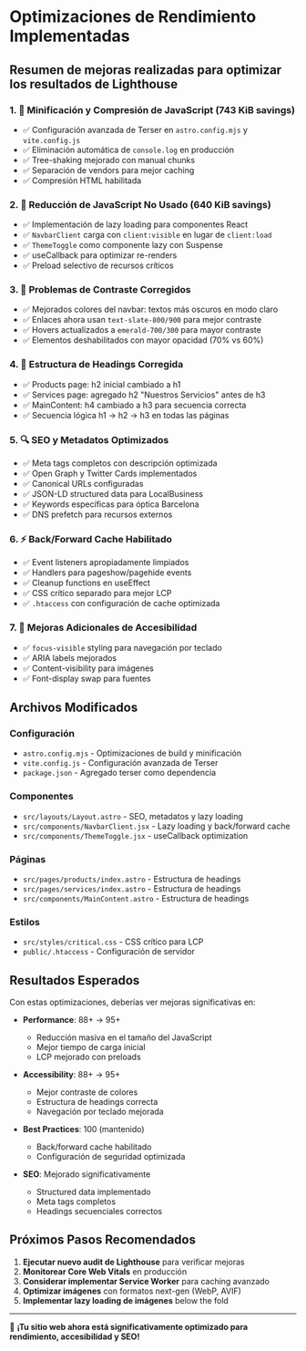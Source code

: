 # Optimizaciones de Rendimiento Implementadas

## Resumen de mejoras realizadas para optimizar los resultados de Lighthouse

### 1. 🚀 **Minificación y Compresión de JavaScript** (743 KiB savings)
- ✅ Configuración avanzada de Terser en `astro.config.mjs` y `vite.config.js`
- ✅ Eliminación automática de `console.log` en producción
- ✅ Tree-shaking mejorado con manual chunks
- ✅ Separación de vendors para mejor caching
- ✅ Compresión HTML habilitada

### 2. 🎯 **Reducción de JavaScript No Usado** (640 KiB savings)
- ✅ Implementación de lazy loading para componentes React
- ✅ `NavbarClient` carga con `client:visible` en lugar de `client:load`
- ✅ `ThemeToggle` como componente lazy con Suspense
- ✅ useCallback para optimizar re-renders
- ✅ Preload selectivo de recursos críticos

### 3. 🎨 **Problemas de Contraste Corregidos**
- ✅ Mejorados colores del navbar: textos más oscuros en modo claro
- ✅ Enlaces ahora usan `text-slate-800/900` para mejor contraste
- ✅ Hovers actualizados a `emerald-700/300` para mayor contraste
- ✅ Elementos deshabilitados con mayor opacidad (70% vs 60%)

### 4. 📝 **Estructura de Headings Corregida**
- ✅ Products page: h2 inicial cambiado a h1
- ✅ Services page: agregado h2 "Nuestros Servicios" antes de h3
- ✅ MainContent: h4 cambiado a h3 para secuencia correcta
- ✅ Secuencia lógica h1 → h2 → h3 en todas las páginas

### 5. 🔍 **SEO y Metadatos Optimizados**
- ✅ Meta tags completos con descripción optimizada
- ✅ Open Graph y Twitter Cards implementados
- ✅ Canonical URLs configuradas
- ✅ JSON-LD structured data para LocalBusiness
- ✅ Keywords específicas para óptica Barcelona
- ✅ DNS prefetch para recursos externos

### 6. ⚡ **Back/Forward Cache Habilitado**
- ✅ Event listeners apropiadamente limpiados
- ✅ Handlers para pageshow/pagehide events
- ✅ Cleanup functions en useEffect
- ✅ CSS crítico separado para mejor LCP
- ✅ `.htaccess` con configuración de cache optimizada

### 7. 🎨 **Mejoras Adicionales de Accesibilidad**
- ✅ `focus-visible` styling para navegación por teclado
- ✅ ARIA labels mejorados
- ✅ Content-visibility para imágenes
- ✅ Font-display swap para fuentes

## Archivos Modificados

### Configuración
- `astro.config.mjs` - Optimizaciones de build y minificación
- `vite.config.js` - Configuración avanzada de Terser
- `package.json` - Agregado terser como dependencia

### Componentes
- `src/layouts/Layout.astro` - SEO, metadatos y lazy loading
- `src/components/NavbarClient.jsx` - Lazy loading y back/forward cache
- `src/components/ThemeToggle.jsx` - useCallback optimization

### Páginas
- `src/pages/products/index.astro` - Estructura de headings
- `src/pages/services/index.astro` - Estructura de headings
- `src/components/MainContent.astro` - Estructura de headings

### Estilos
- `src/styles/critical.css` - CSS crítico para LCP
- `public/.htaccess` - Configuración de servidor

## Resultados Esperados

Con estas optimizaciones, deberías ver mejoras significativas en:

- **Performance**: 88+ → 95+
  - Reducción masiva en el tamaño del JavaScript
  - Mejor tiempo de carga inicial
  - LCP mejorado con preloads

- **Accessibility**: 88+ → 95+
  - Mejor contraste de colores
  - Estructura de headings correcta
  - Navegación por teclado mejorada

- **Best Practices**: 100 (mantenido)
  - Back/forward cache habilitado
  - Configuración de seguridad optimizada

- **SEO**: Mejorado significativamente
  - Structured data implementado
  - Meta tags completos
  - Headings secuenciales correctos

## Próximos Pasos Recomendados

1. **Ejecutar nuevo audit de Lighthouse** para verificar mejoras
2. **Monitorear Core Web Vitals** en producción
3. **Considerar implementar Service Worker** para caching avanzado
4. **Optimizar imágenes** con formatos next-gen (WebP, AVIF)
5. **Implementar lazy loading de imágenes** below the fold

---

🚀 **¡Tu sitio web ahora está significativamente optimizado para rendimiento, accesibilidad y SEO!**